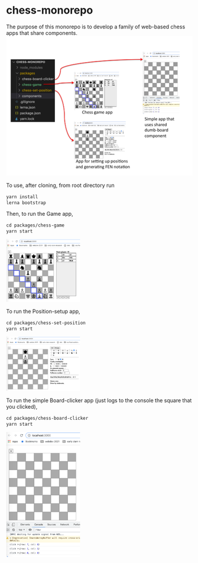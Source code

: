 # chess-monorepo
The purpose of this monorepo is to develop a family of web-based chess apps that share components. 
<img src="https://github.com/colindavey/colindavey/blob/main/images/chessMonorepoDiagram.jpg" width="600"/>

To use, after cloning, from root directory run 
```
yarn install
lerna bootstrap
```

Then, to run the Game app,
```
cd packages/chess-game
yarn start
```
<img src="https://github.com/colindavey/colindavey/blob/main/images/mono-game.png" width="200"/>

To run the Position-setup app,
```
cd packages/chess-set-position
yarn start
```
<img src="https://github.com/colindavey/colindavey/blob/main/images/mono-setup.png" width="200"/>

To run the simple Board-clicker app (just logs to the console the square that you clicked),
```
cd packages/chess-board-clicker
yarn start
```
<img src="https://github.com/colindavey/colindavey/blob/main/images/mono-clicker.png" width="200"/>